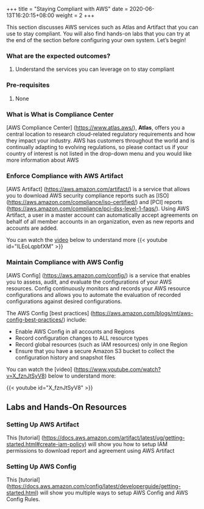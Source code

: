 +++
title = "Staying Compliant with AWS"
date =  2020-06-13T16:20:15+08:00
weight = 2
+++

This section discusses AWS services such as Atlas and Artifact that you can use to stay compliant. You will also find hands-on labs that you can try at the end of the section before configuring your own system. Let’s begin!

### What are the expected outcomes?

1. Understand the services you can leverage on to stay compliant

### Pre-requisites

1. None

### What is What is Compliance Center

[AWS Compliance Center] (https://www.atlas.aws/), **Atlas**, offers you a central location to research cloud-related regulatory requirements and how they impact your industry. AWS has customers throughout the world and is continually adapting to evolving regulations, so please contact us if your country of interest is not listed in the drop-down menu and you would like more information about AWS


### Enforce Compliance with AWS Artifact

[AWS Artifact] (https://aws.amazon.com/artifact/) is a service that allows you to download AWS security compliance reports such as [ISO] (https://aws.amazon.com/compliance/iso-certified/) and [PCI] reports (https://aws.amazon.com/compliance/pci-dss-level-1-faqs/). Using AWS Artifact, a user in a master account can automatically accept agreements on behalf of all member accounts in an organization, even as new reports and accounts are added.

You can watch the [video](https://www.youtube.com/watch?v=ILEoLqpbfXM) below to understand more
{{< youtube id="ILEoLqpbfXM" >}}

### Maintain Compliance with AWS Config

[AWS Config] (https://aws.amazon.com/config/) is a service that enables you to assess, audit, and evaluate the configurations of your AWS resources. Config continuously monitors and records your AWS resource configurations and allows you to automate the evaluation of recorded configurations against desired configurations. 

The AWS Config [best practices] (https://aws.amazon.com/blogs/mt/aws-config-best-practices/) include:
* Enable AWS Config in all accounts and Regions
* Record configuration changes to ALL resource types
* Record global resources (such as IAM resources) only in one Region
* Ensure that you have a secure Amazon S3 bucket to collect the configuration history and snapshot files

You can watch the [video] (https://www.youtube.com/watch?v=X_fznJtSyV8) below to understand more:

{{< youtube id="X_fznJtSyV8" >}}

## Labs and Hands-On Resources

### Setting Up AWS Artifact

This [tutorial] (https://docs.aws.amazon.com/artifact/latest/ug/getting-started.html#create-iam-policy) will show you how to setup IAM permissions to download report and agreement using AWS Artifact

### Setting Up AWS Config

This [tutorial] (https://docs.aws.amazon.com/config/latest/developerguide/getting-started.html) will show you multiple ways to setup AWS Config and AWS Config Rules.

